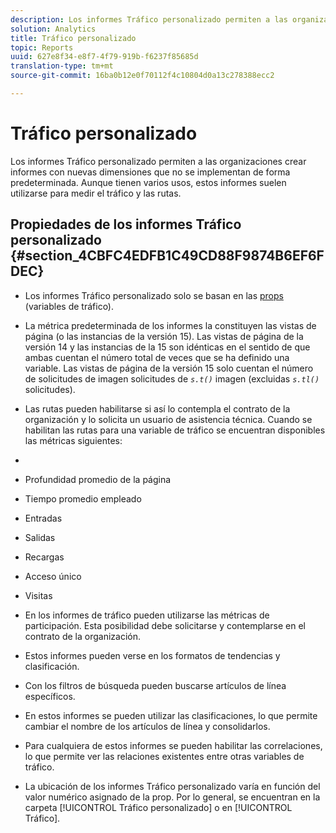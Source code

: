 ```yaml
---
description: Los informes Tráfico personalizado permiten a las organizaciones crear informes con nuevas dimensiones que no se implementan de forma predeterminada. Aunque tienen varios usos, estos informes suelen utilizarse para medir el tráfico y las rutas.
solution: Analytics
title: Tráfico personalizado
topic: Reports
uuid: 627e8f34-e8f7-4f79-919b-f6237f85685d
translation-type: tm+mt
source-git-commit: 16ba0b12e0f70112f4c10804d0a13c278388ecc2

---
```



# Tráfico personalizado

Los informes Tráfico personalizado permiten a las organizaciones crear informes con nuevas dimensiones que no se implementan de forma predeterminada. Aunque tienen varios usos, estos informes suelen utilizarse para medir el tráfico y las rutas.

## Propiedades de los informes Tráfico personalizado {#section_4CBFC4EDFB1C49CD88F9874B6EF6FDEC}

* Los informes Tráfico personalizado solo se basan en las [props](https://marketing.adobe.com/resources/help/en_US/sc/implement/c_propn.html) (variables de tráfico).
* La métrica predeterminada de los informes la constituyen las vistas de página (o las instancias de la versión 15). Las vistas de página de la versión 14 y las instancias de la 15 son idénticas en el sentido de que ambas cuentan el número total de veces que se ha definido una variable. Las vistas de página de la versión 15 solo cuentan el número de solicitudes de imagen solicitudes de *`s.t()`* imagen (excluidas *`s.tl()`* solicitudes).

* Las rutas pueden habilitarse si así lo contempla el contrato de la organización y lo solicita un usuario de asistencia técnica. Cuando se habilitan las rutas para una variable de tráfico se encuentran disponibles las métricas siguientes:
* 

   * Profundidad promedio de la página
   * Tiempo promedio empleado
   * Entradas
   * Salidas
   * Recargas
   * Acceso único
   * Visitas

* En los informes de tráfico pueden utilizarse las métricas de participación. Esta posibilidad debe solicitarse y contemplarse en el contrato de la organización.
* Estos informes pueden verse en los formatos de tendencias y clasificación.
* Con los filtros de búsqueda pueden buscarse artículos de línea específicos.
* En estos informes se pueden utilizar las clasificaciones, lo que permite cambiar el nombre de los artículos de línea y consolidarlos.
* Para cualquiera de estos informes se pueden habilitar las correlaciones, lo que permite ver las relaciones existentes entre otras variables de tráfico.
* La ubicación de los informes Tráfico personalizado varía en función del valor numérico asignado de la prop. Por lo general, se encuentran en la carpeta [!UICONTROL Tráfico personalizado] o en [!UICONTROL Tráfico].


